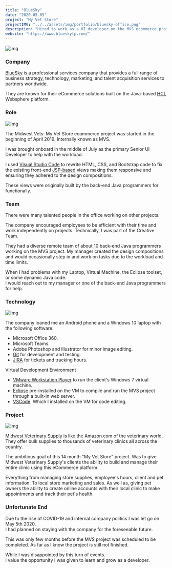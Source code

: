 ```yaml
---
title: "BlueSky"
date: "2020-05-05"
project: "My Vet Store"
projectIMG: "../../assets/img/portfolio/bluesky-office.png"
description: "Hired to work as a UI developer on the MVS ecommerce project."
website: "https://www.blueskytp.com/"
---
```


![img](../../assets/img/portfolio/bluesky-office.png)

### Company
[BlueSky](https://www.blueskytp.com/) is a professional services company that provides a full range of business strategy, technology, marketing, and talent acquisition services to partners worldwide. 

They are known for their eCommerce solutions built on the Java-based [HCL](https://www.theserverside.com/opinion/Whats-the-future-of-WebSphere-as-HCL-acquires-IBM-products) Websphere platform. 

### Role
![img](../../assets/img/portfolio/summer.png)

The Midwest Vets: My Vet Store ecommerce project was started in the beginning of April 2019. Internally known as MVS. 

I was brought onboard in the middle of July as the primary Senior UI Developer to help with the workload.

I used [Visual Studio Code]((https://vscodium.com/)) to rewrite HTML, CSS, and Bootstrap code to fix the existing front-end [JSP-based](https://en.wikipedia.org/wiki/Jakarta_Server_Pages) views making them responsive and ensuring they adhered to the design compositions.<br>

These views were originally built by the back-end Java programmers for functionally.

### Team
There were many talented people in the office working on other projects. 

The company encouraged employees to be efficient with their time and work independently on projects. 
Technically, I was part of the Creative Team.

They had a diverse remote team of about 10 back-end Java programmers working on the MVS project. 
My manager created the design compositions and would occasionally step in and work on tasks due to the workload and time limits.

When I had problems with my Laptop, Virtual Machine, the Eclipse toolset, or some dynamic Java code.<br>
I would reach out to my manager or one of the back-end Java programmers for help. 

### Technology

![img](../../assets/img/portfolio/bluesky-desk.png)

The company loaned me an Android phone and a Windows 10 laptop with the following software:
- Microsoft Office 360. 
- Microsoft Teams.
- Adobe Photoshop and Illustrator for minor image editing. 
- [Git](https://git-scm.com/) for development and testing.
- [JIRA](https://www.atlassian.com/software/jira) for tickets and tracking hours. 

Virtual Development Environment
- [VMware Workstation Player](https://www.vmware.com/products/workstation-player/workstation-player-evaluation.html) to run the client's Windows 7 virtual machine. 
- [Eclipse](https://www.eclipse.org/eclipseide/) pre-installed on the VM to compile and run the MVS project through a built-in web server.
- [VSCode](https://vscodium.com/). Which I installed on the VM for code editing. 


### Project 

![img](../../assets/img/portfolio/mvs.png)

[Midwest Veterinary Supply](https://www.midwestvetsupply.com/) is like the Amazon.com of the veterinary world.
They offer bulk supplies to thousands of veterinary clinics all across the country.  

The ambitious goal of this 14 month "My Vet Store" project. Was to give Midwest Veterinary Supply's clients the ability to build and manage their entire clinic using this eCommerce platform.

Everything from managing store supplies, employee's hours, client and pet information. To local store marketing and sales.
As well as, giving pet owners the ability to create online accounts with their local clinic to make appointments and track their pet's health.

### Unfortunate End
Due to the rise of COVID-19 and internal company politics I was let go on May 5th 2020.<br>
I had planned on staying with the company for the foreseeable future.

This was only few months before the MVS project was scheduled to be completed.
As far as I know the project is still not finished. 

While I was disappointed by this turn of events.<br>
I value the opportunity I was given to learn and grow as a developer.

